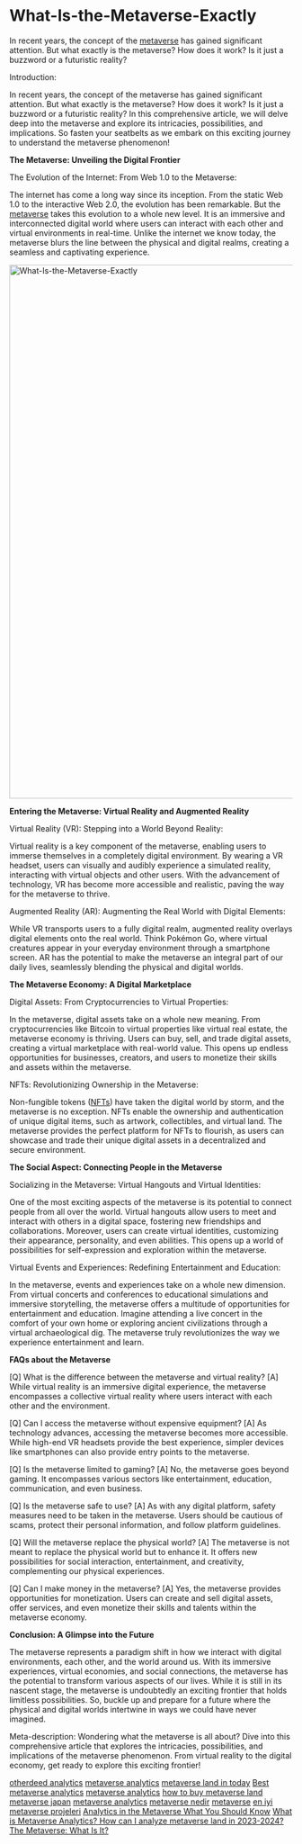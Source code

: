 # What-Is-the-Metaverse-Exactly
In recent years, the concept of the [metaverse](https://landindex.io) has gained significant attention. But what exactly is the metaverse? How does it work? Is it just a buzzword or a futuristic reality?

Introduction:

In recent years, the concept of the metaverse has gained significant attention. But what exactly is the metaverse? How does it work? Is it just a buzzword or a futuristic reality? In this comprehensive article, we will delve deep into the metaverse and explore its intricacies, possibilities, and implications. So fasten your seatbelts as we embark on this exciting journey to understand the metaverse phenomenon!

**The Metaverse: Unveiling the Digital Frontier**

The Evolution of the Internet: From Web 1.0 to the Metaverse:

The internet has come a long way since its inception. From the static Web 1.0 to the interactive Web 2.0, the evolution has been remarkable. But the [metaverse](https://landindex.io) takes this evolution to a whole new level. It is an immersive and interconnected digital world where users can interact with each other and virtual environments in real-time. Unlike the internet we know today, the metaverse blurs the line between the physical and digital realms, creating a seamless and captivating experience.

<a href="https://www.youtube.com/watch?v=rZb5uLJ2R5g"><img width="949" alt="What-Is-the-Metaverse-Exactly" src="https://github.com/landindex/What-Is-the-Metaverse-Exactly/assets/3318070/d5ed79fa-a09c-4081-b1aa-221f0f371414"></a>

**Entering the Metaverse: Virtual Reality and Augmented Reality**

Virtual Reality (VR): Stepping into a World Beyond Reality:

Virtual reality is a key component of the metaverse, enabling users to immerse themselves in a completely digital environment. By wearing a VR headset, users can visually and audibly experience a simulated reality, interacting with virtual objects and other users. With the advancement of technology, VR has become more accessible and realistic, paving the way for the metaverse to thrive.

Augmented Reality (AR): Augmenting the Real World with Digital Elements:

While VR transports users to a fully digital realm, augmented reality overlays digital elements onto the real world. Think Pokémon Go, where virtual creatures appear in your everyday environment through a smartphone screen. AR has the potential to make the metaverse an integral part of our daily lives, seamlessly blending the physical and digital worlds.

**The Metaverse Economy: A Digital Marketplace**

Digital Assets: From Cryptocurrencies to Virtual Properties:

In the metaverse, digital assets take on a whole new meaning. From cryptocurrencies like Bitcoin to virtual properties like virtual real estate, the metaverse economy is thriving. Users can buy, sell, and trade digital assets, creating a virtual marketplace with real-world value. This opens up endless opportunities for businesses, creators, and users to monetize their skills and assets within the metaverse.

NFTs: Revolutionizing Ownership in the Metaverse:

Non-fungible tokens ([NFTs](https://landindex.io)) have taken the digital world by storm, and the metaverse is no exception. NFTs enable the ownership and authentication of unique digital items, such as artwork, collectibles, and virtual land. The metaverse provides the perfect platform for NFTs to flourish, as users can showcase and trade their unique digital assets in a decentralized and secure environment.

**The Social Aspect: Connecting People in the Metaverse**

Socializing in the Metaverse: Virtual Hangouts and Virtual Identities:

One of the most exciting aspects of the metaverse is its potential to connect people from all over the world. Virtual hangouts allow users to meet and interact with others in a digital space, fostering new friendships and collaborations. Moreover, users can create virtual identities, customizing their appearance, personality, and even abilities. This opens up a world of possibilities for self-expression and exploration within the metaverse.

Virtual Events and Experiences: Redefining Entertainment and Education:

In the metaverse, events and experiences take on a whole new dimension. From virtual concerts and conferences to educational simulations and immersive storytelling, the metaverse offers a multitude of opportunities for entertainment and education. Imagine attending a live concert in the comfort of your own home or exploring ancient civilizations through a virtual archaeological dig. The metaverse truly revolutionizes the way we experience entertainment and learn.

**FAQs about the Metaverse**

[Q] What is the difference between the metaverse and virtual reality?
[A] While virtual reality is an immersive digital experience, the metaverse encompasses a collective virtual reality where users interact with each other and the environment.

[Q] Can I access the metaverse without expensive equipment?
[A] As technology advances, accessing the metaverse becomes more accessible. While high-end VR headsets provide the best experience, simpler devices like smartphones can also provide entry points to the metaverse.

[Q] Is the metaverse limited to gaming?
[A] No, the metaverse goes beyond gaming. It encompasses various sectors like entertainment, education, communication, and even business.

[Q] Is the metaverse safe to use?
[A] As with any digital platform, safety measures need to be taken in the metaverse. Users should be cautious of scams, protect their personal information, and follow platform guidelines.

[Q] Will the metaverse replace the physical world?
[A] The metaverse is not meant to replace the physical world but to enhance it. It offers new possibilities for social interaction, entertainment, and creativity, complementing our physical experiences.

[Q] Can I make money in the metaverse?
[A] Yes, the metaverse provides opportunities for monetization. Users can create and sell digital assets, offer services, and even monetize their skills and talents within the metaverse economy.

**Conclusion: A Glimpse into the Future**

The metaverse represents a paradigm shift in how we interact with digital environments, each other, and the world around us. With its immersive experiences, virtual economies, and social connections, the metaverse has the potential to transform various aspects of our lives. While it is still in its nascent stage, the metaverse is undoubtedly an exciting frontier that holds limitless possibilities. So, buckle up and prepare for a future where the physical and digital worlds intertwine in ways we could have never imagined.

Meta-description: Wondering what the metaverse is all about? Dive into this comprehensive article that explores the intricacies, possibilities, and implications of the metaverse phenomenon. From virtual reality to the digital economy, get ready to explore this exciting frontier!

<div><a href="https://bald-surfboard-d7c.notion.site/Otherdeed-for-Otherside-Analytics-Rank-4-Metaverse-Project-e90f62d7aad54313909651158ecf8818?pvs=4" color="link" font-size="2,3" rel="noopener noreferrer nofollow" target="_blank" data-sensors-click="true" class="sc-4984dd93-0 kjfmwT">otherdeed analytics</a> <a href="https://forums.autodesk.com/t5/bim-360-support/makeup-in-3d/m-p/12246250/highlight/true#M22899" color="link" font-size="2,3" rel="noopener noreferrer nofollow" target="_blank" data-sensors-click="true" class="sc-4984dd93-0 kjfmwT">metaverse analytics</a> <a href="https://forums.autodesk.com/t5/bim-360-plan-forum/the-type-of-document-we-can-add-in-bim-360-docs/m-p/12246254/highlight/true#M1153" color="link" font-size="2,3" rel="noopener noreferrer nofollow" target="_blank" data-sensors-click="true" class="sc-4984dd93-0 kjfmwT">metaverse land in today</a> <a href="https://github.com/landindex/metaverse-analytics-23" color="link" font-size="2,3" rel="noopener noreferrer nofollow" target="_blank" data-sensors-click="true" class="sc-4984dd93-0 kjfmwT">Best metaverse analytics</a> <a href="https://www.linkedin.com/pulse/metaverse-analytics-key-unlocking-virtual-world-landindex" color="link" font-size="2,3" rel="noopener noreferrer nofollow" target="_blank" data-sensors-click="true" class="sc-4984dd93-0 kjfmwT">metaverse analytics</a> <a href="https://www.linkedin.com/pulse/how-buy-land-metaverse-20232030-landindex" color="link" font-size="2,3" rel="noopener noreferrer nofollow" target="_blank" data-sensors-click="true" class="sc-4984dd93-0 kjfmwT">how to buy metaverse land</a> <a href="https://jp.linkedin.com/pulse/%E3%83%A1%E3%82%BF%E3%83%90%E3%83%BC%E3%82%B9%E3%82%A2%E3%83%8A%E3%83%AA%E3%83%86%E3%82%A3%E3%82%AF%E3%82%B9%E3%83%87%E3%82%B8%E3%82%BF%E3%83%AB%E3%83%95%E3%83%AD%E3%83%B3%E3%83%86%E3%82%A3%E3%82%A2%E3%81%AE%E6%8E%A2%E7%B4%A2-landindex?trk=public_post_feed-article-content" color="link" font-size="2,3" rel="noopener noreferrer nofollow" target="_blank" data-sensors-click="true" class="sc-4984dd93-0 kjfmwT">metaverse japan</a> <a href="https://www.linkedin.com/pulse/metaverse-free-play-deep-dive-virtual-worlds-landindex" color="link" font-size="2,3" rel="noopener noreferrer nofollow" target="_blank" data-sensors-click="true" class="sc-4984dd93-0 kjfmwT">metaverse analytics</a> <a href="https://www.linkedin.com/pulse/metaverse-nedir-landindex-news/" color="link" font-size="2,3" rel="noopener noreferrer nofollow" target="_blank" data-sensors-click="true" class="sc-4984dd93-0 kjfmwT">metaverse nedir</a> <a href="https://rumble.com/v3jt9a2-metaverse-analytics-metaverse-2023-metaverse-land.html" color="link" font-size="2,3" rel="noopener noreferrer nofollow" target="_blank" data-sensors-click="true" class="sc-4984dd93-0 kjfmwT">metaverse</a> <a href="https://medium.com/@3438/metaverse-nedir-nas%C4%B1l-al%C4%B1n%C4%B1r-2023-2024-2025-2030-en-iyi-metaverse-projeleri-d8b8a6103285" color="link" font-size="2,3" rel="noopener noreferrer nofollow" target="_blank" data-sensors-click="true" class="sc-4984dd93-0 kjfmwT">en iyi metaverse projeleri</a> <a href="https://www.linkedin.com/pulse/analytics-metaverse-what-you-should-know-landindex" color="link" font-size="2,3" rel="noopener noreferrer nofollow" target="_blank" data-sensors-click="true" class="sc-4984dd93-0 kjfmwT">Analytics in the Metaverse What You Should Know</a> <a href="https://medium.com/@3438/what-is-metaverse-analytics-how-can-i-analyze-metaverse-land-in-2023-2024-acdc81af2c7" color="link" font-size="2,3" rel="noopener noreferrer nofollow" target="_blank" data-sensors-click="true" class="sc-4984dd93-0 kjfmwT">What is Metaverse Analytics? How can I analyze metaverse land in 2023-2024?</a> <a href="https://www.linkedin.com/pulse/metaverse-what-landindex/" color="link" font-size="2,3" rel="noopener noreferrer nofollow" target="_blank" data-sensors-click="true" class="sc-4984dd93-0 kjfmwT">The Metaverse: What Is It?</a></div>
